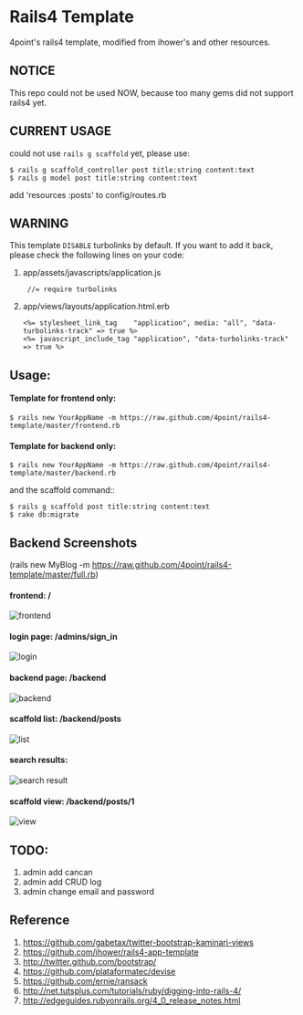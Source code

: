 # Rails4 Template

4point's rails4 template, modified from ihower's and other resources.

## NOTICE
This repo could not be used NOW, because too many gems did not support rails4 yet.

## CURRENT USAGE

could not use `rails g scaffold` yet, please use:

    $ rails g scaffold_controller post title:string content:text
    $ rails g model post title:string content:text

add 'resources :posts' to config/routes.rb 


## WARNING
This template `DISABLE` turbolinks by default. If you want to add it back, please check the following lines on your code:

1. app/assets/javascripts/application.js

		//= require turbolinks
	
2.  app/views/layouts/application.html.erb

		<%= stylesheet_link_tag    "application", media: "all", "data-turbolinks-track" => true %>
  		<%= javascript_include_tag "application", "data-turbolinks-track" => true %>
		

## Usage:

#### Template for frontend only:
    $ rails new YourAppName -m https://raw.github.com/4point/rails4-template/master/frontend.rb

#### Template for backend only:
    $ rails new YourAppName -m https://raw.github.com/4point/rails4-template/master/backend.rb
    
and the scaffold command::

    $ rails g scaffold post title:string content:text
    $ rake db:migrate

## Backend Screenshots

(rails new MyBlog -m https://raw.github.com/4point/rails4-template/master/full.rb)

#### frontend: /
![frontend](https://raw.github.com/4point/rails4-template/master/screenshots/frontend.png)

#### login page: /admins/sign_in 
![login](https://raw.github.com/4point/rails4-template/master/screenshots/login.png)

#### backend page: /backend
![backend](https://raw.github.com/4point/rails4-template/master/screenshots/login_success.png)

#### scaffold list: /backend/posts
![list](https://raw.github.com/4point/rails4-template/master/screenshots/list.png)

#### search results:
![search result](https://raw.github.com/4point/rails4-template/master/screenshots/filter.png)

#### scaffold view: /backend/posts/1
![view](https://raw.github.com/4point/rails4-template/master/screenshots/view.png)


## TODO:

1. admin add cancan
2. admin add CRUD log
3. admin change email and password

## Reference

1. https://github.com/gabetax/twitter-bootstrap-kaminari-views
2. https://github.com/ihower/rails4-app-template
3. http://twitter.github.com/bootstrap/
4. https://github.com/plataformatec/devise
5. https://github.com/ernie/ransack
6. http://net.tutsplus.com/tutorials/ruby/digging-into-rails-4/
7. http://edgeguides.rubyonrails.org/4_0_release_notes.html
